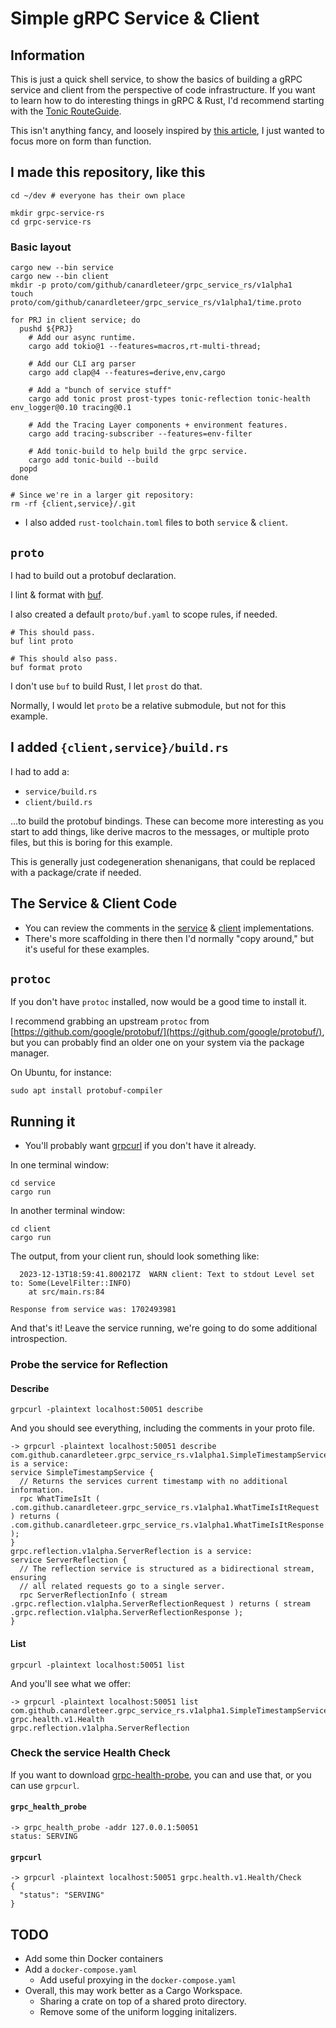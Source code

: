 # Simple gRPC Service & Client

## Information

This is just a quick shell service, to show the basics of building a gRPC
service and client from the perspective of code infrastructure. If you
want to learn how to do interesting things in gRPC & Rust, I'd recommend
starting with the [Tonic RouteGuide](https://github.com/hyperium/tonic/blob/master/examples/routeguide-tutorial.md).

This isn't anything fancy, and loosely inspired by
[this article](https://www.thorsten-hans.com/grpc-services-in-rust-with-tonic/),
I just wanted to focus more on form than function.

## I made this repository, like this

```shell
cd ~/dev # everyone has their own place

mkdir grpc-service-rs
cd grpc-service-rs
```

### Basic layout

```shell
cargo new --bin service
cargo new --bin client
mkdir -p proto/com/github/canardleteer/grpc_service_rs/v1alpha1
touch proto/com/github/canardleteer/grpc_service_rs/v1alpha1/time.proto

for PRJ in client service; do
  pushd ${PRJ}
    # Add our async runtime.
    cargo add tokio@1 --features=macros,rt-multi-thread;
    
    # Add our CLI arg parser
    cargo add clap@4 --features=derive,env,cargo

    # Add a "bunch of service stuff"
    cargo add tonic prost prost-types tonic-reflection tonic-health env_logger@0.10 tracing@0.1

    # Add the Tracing Layer components + environment features.
    cargo add tracing-subscriber --features=env-filter

    # Add tonic-build to help build the grpc service.
    cargo add tonic-build --build
  popd
done

# Since we're in a larger git repository:
rm -rf {client,service}/.git
```

- I also added `rust-toolchain.toml` files to both `service` & `client`.

## `proto`

I had to build out a protobuf declaration.

I lint & format with [buf](https://github.com/bufbuild/buf).

I also created a default `proto/buf.yaml` to scope rules, if needed.

```shell
# This should pass.
buf lint proto

# This should also pass.
buf format proto
```

I don't use `buf` to build Rust, I let `prost` do that.

Normally, I would let `proto` be a relative submodule, but not for this example.

## I added `{client,service}/build.rs`

I had to add a:

- `service/build.rs`
- `client/build.rs`

...to build the protobuf bindings. These can become more interesting as you start
to add things, like derive macros to the messages, or multiple proto files, but
this is boring for this example.

This is generally just codegeneration shenanigans, that could be replaced with
a package/crate if needed.


## The Service & Client Code

- You can review the comments in the [service](service/src/main.rs) &
  [client](client/src/main.rs) implementations.
- There's more scaffolding in there then I'd normally "copy around," but it's
  useful for these examples.

## `protoc`

If you don't have `protoc` installed, now would be a good time to install it.

I recommend grabbing an upstream `protoc` from [https://github.com/google/protobuf/](https://github.com/google/protobuf/),
but you can probably find an older one on your system via the package manager.

On Ubuntu, for instance:

```shell
sudo apt install protobuf-compiler
```

## Running it

- You'll probably want [grpcurl](https://github.com/fullstorydev/grpcurl) if
  you don't have it already.

In one terminal window:

```shell
cd service
cargo run
```

In another terminal window:

```shell
cd client
cargo run
```

The output, from your client run, should look something like:

```text
  2023-12-13T18:59:41.800217Z  WARN client: Text to stdout Level set to: Some(LevelFilter::INFO)
    at src/main.rs:84

Response from service was: 1702493981
```

And that's it! Leave the service running, we're going to do some additional introspection.

### Probe the service for Reflection

#### Describe

```shell
grpcurl -plaintext localhost:50051 describe
```

And you should see everything, including the comments in your proto file.

```shell
-> grpcurl -plaintext localhost:50051 describe
com.github.canardleteer.grpc_service_rs.v1alpha1.SimpleTimestampService is a service:
service SimpleTimestampService {
  // Returns the services current timestamp with no additional information.
  rpc WhatTimeIsIt ( .com.github.canardleteer.grpc_service_rs.v1alpha1.WhatTimeIsItRequest ) returns ( .com.github.canardleteer.grpc_service_rs.v1alpha1.WhatTimeIsItResponse );
}
grpc.reflection.v1alpha.ServerReflection is a service:
service ServerReflection {
  // The reflection service is structured as a bidirectional stream, ensuring
  // all related requests go to a single server.
  rpc ServerReflectionInfo ( stream .grpc.reflection.v1alpha.ServerReflectionRequest ) returns ( stream .grpc.reflection.v1alpha.ServerReflectionResponse );
}
```

#### List

```shell
grpcurl -plaintext localhost:50051 list
```

And you'll see what we offer:

```shell
-> grpcurl -plaintext localhost:50051 list
com.github.canardleteer.grpc_service_rs.v1alpha1.SimpleTimestampService
grpc.health.v1.Health
grpc.reflection.v1alpha.ServerReflection
```

### Check the service Health Check

If you want to download [grpc-health-probe](https://github.com/grpc-ecosystem/grpc-health-probe),
you can and use that, or you can use `grpcurl`.

#### `grpc_health_probe`

```shell
-> grpc_health_probe -addr 127.0.0.1:50051
status: SERVING
```

#### `grpcurl`

```shell
-> grpcurl -plaintext localhost:50051 grpc.health.v1.Health/Check
{
  "status": "SERVING"
}

```

## TODO

- Add some thin Docker containers
- Add a `docker-compose.yaml`
  - Add useful proxying in the `docker-compose.yaml`
- Overall, this may work better as a Cargo Workspace.
  - Sharing a crate on top of a shared proto directory.
  - Remove some of the uniform logging initalizers.
